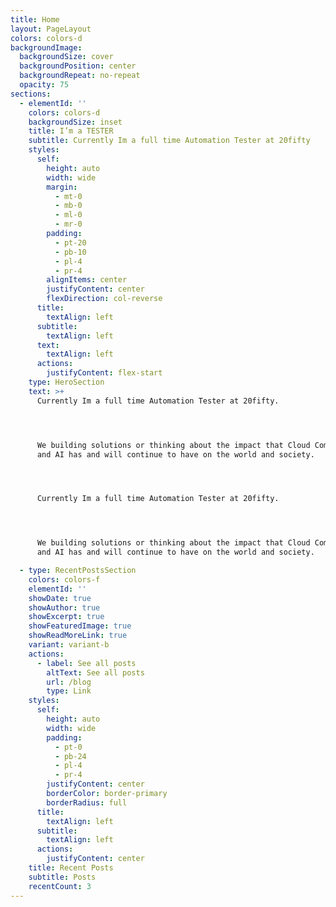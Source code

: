 ```yaml
---
title: Home
layout: PageLayout
colors: colors-d
backgroundImage:
  backgroundSize: cover
  backgroundPosition: center
  backgroundRepeat: no-repeat
  opacity: 75
sections:
  - elementId: ''
    colors: colors-d
    backgroundSize: inset
    title: I’m a TESTER
    subtitle: Currently Im a full time Automation Tester at 20fifty
    styles:
      self:
        height: auto
        width: wide
        margin:
          - mt-0
          - mb-0
          - ml-0
          - mr-0
        padding:
          - pt-20
          - pb-10
          - pl-4
          - pr-4
        alignItems: center
        justifyContent: center
        flexDirection: col-reverse
      title:
        textAlign: left
      subtitle:
        textAlign: left
      text:
        textAlign: left
      actions:
        justifyContent: flex-start
    type: HeroSection
    text: >+
      Currently Im a full time Automation Tester at 20fifty. 




      We building solutions or thinking about the impact that Cloud Computing
      and AI has and will continue to have on the world and society.




      Currently Im a full time Automation Tester at 20fifty. 




      We building solutions or thinking about the impact that Cloud Computing
      and AI has and will continue to have on the world and society.

  - type: RecentPostsSection
    colors: colors-f
    elementId: ''
    showDate: true
    showAuthor: true
    showExcerpt: true
    showFeaturedImage: true
    showReadMoreLink: true
    variant: variant-b
    actions:
      - label: See all posts
        altText: See all posts
        url: /blog
        type: Link
    styles:
      self:
        height: auto
        width: wide
        padding:
          - pt-0
          - pb-24
          - pl-4
          - pr-4
        justifyContent: center
        borderColor: border-primary
        borderRadius: full
      title:
        textAlign: left
      subtitle:
        textAlign: left
      actions:
        justifyContent: center
    title: Recent Posts
    subtitle: Posts
    recentCount: 3
---
```

